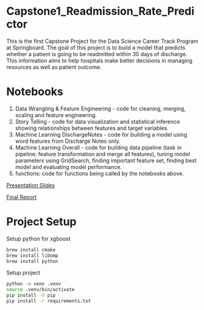 # Capstone1_Readmission_Rate_Predictor
This is the first Capstone Project for the Data Science Career Track Program at Springboard. The goal of this project is to build a model that predicts whether a patient is going to be readmitted within 30 days of discharge. This information aims to help hospitals make better decisions in managing resources as well as patient outcome. 

# Notebooks
1. Data Wrangling & Feature Engineering - code for cleaning, merging, scaling and feature engineering.
2. Story Telling - code for data visualization and statistical inference showing relationships between features and target variables.
3. Machine Learning DischargeNotes - code for building a model using word features from Discharge Notes only.
4. Machine Learning Overall - code for building data pipeline (task in pipeline: feature transformation and merge all features), tuning model parameters using GridSearch, finding important feature set, finding best model and evaluating model performance.   
5. functions: code for functions being called by the notebooks above.

[Presentation Slides](https://docs.google.com/presentation/d/1VksqgZgzRRvDBYz7ajUYl9BLyZyff0Dtz14YiOQdq_0/edit?usp=sharing)

[Final Report](https://docs.google.com/document/d/1dsYO3RixDwN-B5tQCjo7ckMlaFsTLXWTbYowZzEJOw8/edit?usp=sharing)

# Project Setup

Setup python for xgboost
```sh
brew install cmake
brew install libomp
brew install python
```

Setup project
```sh
python -m venv .venv
source .venv/bin/activate
pip install -U pip
pip install -r requirements.txt
```
